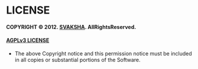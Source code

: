 # LICENSE

#### COPYRIGHT © 2012. [SVAKSHA](https://github.com/svaksha). AllRightsReserved.

#### [AGPLv3 LICENSE](http://www.gnu.org/licenses/agpl.html)
* The above Copyright notice and this permission notice must be included in all copies or substantial portions of the Software.

